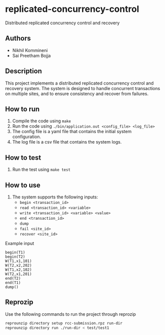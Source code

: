 # replicated-concurrency-control

Distributed replicated concurrency control and recovery

## Authors
- Nikhil Kommineni
- Sai Preetham Bojja

## Description
This project implements a distributed replicated concurrency control and recovery system. The system is designed to handle concurrent transactions on multiple sites, and to ensure consistency and recover from failures.

## How to run
1. Compile the code using `make`
2. Run the code using `./bin/application.out <config_file> <log_file>`
3. The config file is a yaml file that contains the initial system configuration.
4. The log file is a csv file that contains the system logs.

## How to test
1. Run the test using `make test`

## How to use
1. The system supports the following inputs:
    - `begin <transaction_id>`
    - `read <transaction_id> <variable>`
    - `write <transaction_id> <variable> <value>`
    - `end <transaction_id>`
    - `dump`
    - `fail <site_id>`
    - `recover <site_id>`

Example input
```
begin(T1)
begin(T2)
W(T1,x1,101) 
W(T2,x2,202)
W(T1,x2,102) 
W(T2,x1,201)
end(T2)
end(T1)
dump()
```

## Reprozip
Use the following commands to run the project through reprozip
```bash
reprounzip directory setup rcc-submission.rpz run-dir
reprounzip directory run ./run-dir < test/test1
```
